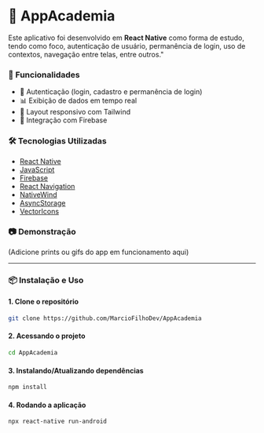 # 💪 AppAcademia

Este aplicativo foi desenvolvido em **React Native** como forma de estudo, tendo como foco, autenticação de usuário, permanência de login, uso de contextos, navegação entre telas, entre outros."


### 🚀 Funcionalidades
- 🔑 Autenticação (login, cadastro e permanência de login)
- 📊 Exibição de dados em tempo real
- 🎨 Layout responsivo com Tailwind
- 💾 Integração com Firebase


### 🛠️ Tecnologias Utilizadas
- [React Native](https://reactnative.dev/)
- [JavaScript](https://www.typescriptlang.org/)
- [Firebase](https://firebase.google.com/)
- [React Navigation](https://reactnavigation.org/)
- [NativeWind](https://www.nativewind.dev/)
- [AsyncStorage](https://react-native-async-storage.github.io/async-storage/)
- [VectorIcons](https://github.com/oblador/react-native-vector-icons/tree/10.x)


### 📷 Demonstração
(Adicione prints ou gifs do app em funcionamento aqui)

---

### 📦 Instalação e Uso

#### 1. Clone o repositório
```bash
git clone https://github.com/MarcioFilhoDev/AppAcademia
```


#### 2. Acessando o projeto
```bash
cd AppAcademia
```

#### 3. Instalando/Atualizando dependências
```bash
npm install
```

#### 4. Rodando a aplicação
```bash
npx react-native run-android
```

